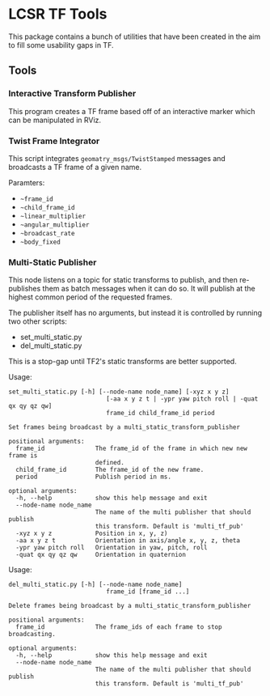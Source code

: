 LCSR TF Tools
=============

This package contains a bunch of utilities that have been created in the aim to
fill some usability gaps in TF.

## Tools

### Interactive Transform Publisher

This program creates a TF frame based off of an interactive marker which can be manipulated in RViz.

### Twist Frame Integrator

This script integrates `geomatry_msgs/TwistStamped` messages and broadcasts
a TF frame of a given name.

Paramters:

* `~frame_id`
* `~child_frame_id`
* `~linear_multiplier`
* `~angular_multiplier`
* `~broadcast_rate`
* `~body_fixed`

### Multi-Static Publisher

This node listens on a topic for static transforms to publish, and then
re-publishes them as batch messages when it can do so. It will publish
at the highest common period of the requested frames.

The publisher itself has no arguments, but instead it is controlled by running
two other scripts:
- set_multi_static.py
- del_multi_static.py

This is a stop-gap until TF2's static transforms are better supported.

Usage:

```
set_multi_static.py [-h] [--node-name node_name] [-xyz x y z]
                           [-aa x y z t | -ypr yaw pitch roll | -quat qx qy qz qw]
                           frame_id child_frame_id period

Set frames being broadcast by a multi_static_transform_publisher

positional arguments:
  frame_id              The frame_id of the frame in which new new frame is
                        defined.
  child_frame_id        The frame_id of the new frame.
  period                Publish period in ms.

optional arguments:
  -h, --help            show this help message and exit
  --node-name node_name
                        The name of the multi publisher that should publish
                        this transform. Default is 'multi_tf_pub'
  -xyz x y z            Position in x, y, z)
  -aa x y z t           Orientation in axis/angle x, y, z, theta
  -ypr yaw pitch roll   Orientation in yaw, pitch, roll
  -quat qx qy qz qw     Orientation in quaternion
```


Usage:

```
del_multi_static.py [-h] [--node-name node_name]
                           frame_id [frame_id ...]

Delete frames being broadcast by a multi_static_transform_publisher

positional arguments:
  frame_id              The frame_ids of each frame to stop broadcasting.

optional arguments:
  -h, --help            show this help message and exit
  --node-name node_name
                        The name of the multi publisher that should publish
                        this transform. Default is 'multi_tf_pub'
